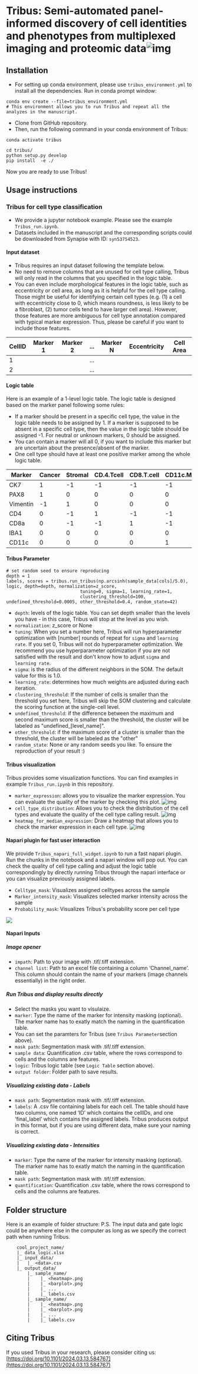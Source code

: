 # Tribus: **Semi-automated panel-informed discovery of cell identities and phenotypes from multiplexed imaging and proteomic data**![img](./figures/Tribus_workflow.png)

## Installation

* For setting up conda environment, please use ``tribus_environment.yml`` to install all the dependencies. Run in conda prompt window:

```
conda env create --file=tribus_environment.yml
# This environment allows you to run Tribus and repeat all the analyzes in the manuscript. 
```

* Clone from GitHub repository.
* Then, run the following command in your conda environment of Tribus:

```
conda activate tribus

cd tribus/
python setup.py develop
pip install  -e ./
```

Now you are ready to use Tribus!

## Usage instructions

### Tribus for cell type classification

* We provide a jupyter notebook example. Please see the example `Tribus_run.ipynb`.
* Datasets included in the manuscript and the corresponding scripts could be downloaded from Synapse with ID: `syn53754523`.

#### Input dataset

* Tribus requires an input dataset following the template below.
* No need to remove columns that are unused for cell type calling, Tribus will only read in the columns that you specified in the logic table.
* You can even include morphological features in the logic table, such as eccentricity or cell area, as long as it is helpful for the cell type calling. Those might be useful for identifying certain cell types (e.g. (1) a cell with eccentricity close to 0, which means roundness, is less likely to be a fibroblast, (2) tumor cells tend to have larger cell area). However, those features are more ambiguous for cell type annotation compared with typical marker expression. Thus, please be careful if you want to include those features. 

| CellID | Marker 1 | Marker 2 | ... | Marker N | **Eccentricity** | Cell Area |
| ------ | -------- | -------- | --- | -------- | ---------------------- | --------- |
| 1      |          |          | ... |          |                        |           |
| 2      |          |          | ... |          |                        |           |

#### Logic table

Here is an example of a 1-level logic table. The logic table is designed based on the marker panel following some rules: 

* If a marker should be present in a specific cell type, the value in the logic table needs to be assigned by 1. If a marker is supposed to be absent in a specific cell type, then the value in the logic table should be assigned -1. For neutral or unknown markers, 0 should be assigned.
* You can contain a marker will all 0, if you want to include this marker but are uncertain about the presence/absent of the marker.
* One cell type should have at least one positive marker among the whole logic table.

| Marker   | Cancer | Stromal | CD.4.Tcell | CD8.T.cell | CD11c.Myeloid | IBA1.Myeloid |
| -------- | ------ | ------- | ---------- | ---------- | ------------- | ------------ |
| CK7      | 1      | -1      | -1         | -1         | -1            | -1           |
| PAX8     | 1      | 0       | 0          | 0          | 0             | 0            |
| Vimentin | -1     | 1       | 0          | 0          | 0             | 0            |
| CD4      | 0      | -1      | 1          | -1         | -1            | -1           |
| CD8a     | 0      | -1      | -1         | 1          | -1            | -1           |
| IBA1     | 0      | 0       | 0          | 0          | 0             | 1            |
| CD11c    | 0      | 0       | 0          | 0          | 1             | 0            |

#### Tribus Parameter

```
# set random seed to ensure reproducing
depth = 1
labels, scores = tribus.run_tribus(np.arcsinh(sample_data[cols]/5.0), logic, depth=depth, normalization=z_score, 
                            tuning=0, sigma=1, learning_rate=1, 
                            clustering_threshold=100, undefined_threshold=0.0005, other_threshold=0.4, random_state=42)
```

* `depth`: levels of the logic table. You can set depth smaller than the levels you have - in this case, Tribus will stop at the level as you wish.
* `normalization`: z_score or None
* `tuning`: When you set a number here, Tribus will run hyperparameter optimization with [number] rounds of repeat for `sigma` and `learning rate`. If you set 0, Tribus will not do hyperparameter optimization. We recommend you use hyperparameter optimization if you are not satisfied with the result and don't know how to adjust `sigma` and `learning rate`.
* `sigma`: is the radius of the different neighbors in the SOM. The default value for this is 1.0.
* `learning_rate`: determines how much weights are adjusted during each iteration.
* `clustering_threshold`: If the number of cells is smaller than the threshold you set here, Tribus will skip the SOM clustering and calculate the scoring function at the single-cell level.
* `undefined_threshold`: if the difference between the maximum and second maximum score is smaller than the threshold, the cluster will be labeled as "undefined_[level_name]".
* `other_threshold`: if the maximum score of a cluster is smaller than the threshold, the cluster will be labeled as the "other"
* `random_state`: None or any random seeds you like. To ensure the reproduction of your result :)

#### Tribus visualization

Tribus provides some visualization functions. You can find examples in example `Tribus_run.ipynb` in this repository.

* `marker_expression`: allows you to visualize the marker expression. You can evaluate the quality of the marker by checking this plot. ![img](./figures/Marker_expression.png)
* `cell_type_distribution`: Allows you to check the distribution of the cell types and evaluate the quality of the cell type calling result. ![img](./figures/Celltype_barplot.png)
* `heatmap_for_median_expression`: Draw a heatmap that allows you to check the marker expression in each cell type. ![img](./figures/Celltype_heatmap.png)

#### Napari plugin for fast user interaction

We provide `Tribus_napari_full_widget.ipynb` to run a fast napari plugin. Run the chunks in the notebook and a napari window will pop out. You can check the quality of cell type calling and adjust the logic table correspondingly by directly running Tribus through the napari interface or you can visualize previously assigned labels. 

* `Celltype_mask`: Visualizes assigned celltypes across the sample
* `Marker_intensity_mask`: Visualizes selected marker intensity across the sample
* `Probability_mask`: Visualizes Tribus's probability score per cell type

![](./figures/celltype_mask.gif)

#### Napari Inputs

##### Image opener

* `impath`: Path to your image with .tif/.tiff extension.
* `channel list`: Path to an excel file containing a column ‘Channel_name’. This column should contain the name of your markers (image channels essentially) in the right order. 

##### Run Tribus and display results directly

* Select the masks you want to visulaize.
* `marker`: Type the name of the marker for intensity masking (optional). The marker name has to exatly match the naming in the quantification table. 
* You can set the paramters for Tribus (see `Tribus Parameter`section above).
* `mask path`: Segmentation mask with .tif/.tiff extension.
* `sample data`: Quantification .csv table, where the rows correspond to cells and the columns are features. 
* `logic`: Tribus logic table (see `Logic Table` section above).
* `output folder`: Folder path to save results.

##### Visualizing existing data - Labels

* `mask path`: Segmentation mask with .tif/.tiff extension.
* `labels`: A .csv file containing labels for each cell. The table should have two columns, one named ‘ID’ which contains the cellIDs, and one ‘final_label’ which contains the assigned labels. Tribus produces output in this format, but if you are using different data, make sure your naming is correct. 

##### Visualizing existing data - Intensities

* `marker`: Type the name of the marker for intensity masking (optional). The marker name has to exatly match the naming in the quantification table.
* `mask path`: Segmentation mask with .tif/.tiff extension.
* `quantification`: Quantification .csv table, where the rows correspond to cells and the columns are features.

## Folder structure

Here is an example of folder structure:
P.S. The input data and gate logic could be anywhere else in the computer as long as we specify the correct path when running Tribus.

```
    cool_project_name/
    |_ data_logic.xlsx
    |_ input_data/
    |   |_ <data>.csv
    |_ output_data/
        |_ sample_name/
        |    |_ <heatmap>.png
        |    |_ <barplot>.png
        |    |_ ...
        |    |_ labels.csv
        |_ sample_name/
        |    |_ <heatmap>.png
        |    |_ <barplot>.png
        |    |_ ...
        |    |_ labels.csv
```

## Citing Tribus

If you used Tribus in your research, please consider citing us: [https://doi.org/10.1101/2024.03.13.584767](https://doi.org/10.1101/2024.03.13.584767)
